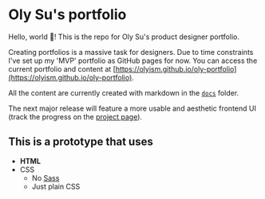 # Oly Su's portfolio

Hello, world 👋! This is the repo for Oly Su's product designer portfolio. 

Creating portfolios is a massive task for designers. Due to time constraints I've set up my 'MVP' portfolio as GitHub pages for now. You can access the current portfolio and content at [https://olyism.github.io/oly-portfolio](https://olyism.github.io/oly-portfolio).

All the content are currently created with markdown in the [`docs`](https://github.com/olyism/oly-portfolio/tree/main/docs) folder.

The next major release will feature a more usable and aesthetic frontend UI (track the progress on the [project page](https://github.com/olyism/oly-portfolio/projects/1)).

## This is a prototype that uses

- **HTML**
- CSS
  - No [Sass](http://www.sass-lang.org)
  - Just plain CSS
